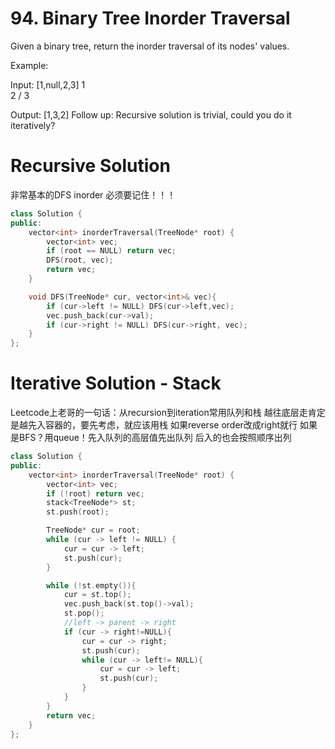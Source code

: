 # 94. Binary Tree Inorder Traversal
Given a binary tree, return the inorder traversal of its nodes' values.

Example:

Input: [1,null,2,3]
   1
    \
     2
    /
   3

Output: [1,3,2]
Follow up: Recursive solution is trivial, could you do it iteratively?

# Recursive Solution
非常基本的DFS inorder 必须要记住！！！
```c++
class Solution {
public:
    vector<int> inorderTraversal(TreeNode* root) {
        vector<int> vec;
        if (root == NULL) return vec;
        DFS(root, vec);
        return vec;
    }

    void DFS(TreeNode* cur, vector<int>& vec){
        if (cur->left != NULL) DFS(cur->left,vec);
        vec.push_back(cur->val);
        if (cur->right != NULL) DFS(cur->right, vec);  
    }
};
```

# Iterative Solution - Stack
Leetcode上老哥的一句话：从recursion到iteration常用队列和栈
越往底层走肯定是越先入容器的，要先考虑，就应该用栈
如果reverse order改成right就行
如果是BFS？用queue！先入队列的高层值先出队列 后入的也会按照顺序出列
```c++
class Solution {
public:
    vector<int> inorderTraversal(TreeNode* root) {
        vector<int> vec;
        if (!root) return vec;
        stack<TreeNode*> st;
        st.push(root);

        TreeNode* cur = root;
        while (cur -> left != NULL) {
            cur = cur -> left;
            st.push(cur);
        }

        while (!st.empty()){
            cur = st.top();
            vec.push_back(st.top()->val);
            st.pop();
            //left -> parent -> right    
            if (cur -> right!=NULL){
                cur = cur -> right;
                st.push(cur);
                while (cur -> left!= NULL){
                    cur = cur -> left;
                    st.push(cur);
                }
            }
        }
        return vec;
    }
};
```